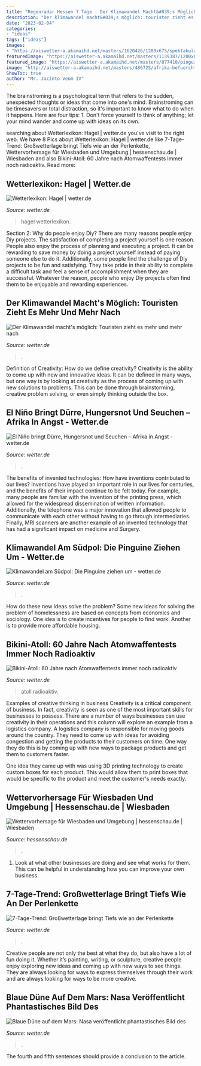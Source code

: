 ```yaml
---
title: "Regenradar Hessen 7 Tage : Der Klimawandel Macht&#039;s Möglich: Touristen Zieht Es Mehr Und Mehr Nach"
description: "Der klimawandel macht&#039;s möglich: touristen zieht es mehr und mehr nach"
date: "2023-02-04"
categories:
- "ideas"
tags: ["ideas"]
images:
- "https://aiswetter-a.akamaihd.net/masters/1620426/1200x675/spektakulaeres-foto-von-mars-duenenmeer.jpg"
featuredImage: "https://aiswetter-a.akamaihd.net/masters/1139387/1200x675/wetterlexikon-hagel.jpg"
featured_image: "https://aiswetter-a.akamaihd.net/masters/877410/pinguin.jpg"
image: "http://aiswetter-a.akamaihd.net/masters/486725/afrika-befuerchtet-hungesnot.jpg"
ShowToc: true
author: "Mr. Jacinto Veum IV"
---
```



The brainstroming is a psychological term that refers to the sudden, unexpected thoughts or ideas that come into one's mind. Brainstroming can be timesavers or total distraction, so it's important to know what to do when it happens. Here are four tips: 1. Don't force yourself to think of anything; let your mind wander and come up with ideas on its own. 
	

		
searching about Wetterlexikon: Hagel | wetter.de you've visit to the right web. We have 8 Pics about Wetterlexikon: Hagel | wetter.de like 7-Tage-Trend: Großwetterlage bringt Tiefs wie an der Perlenkette, Wettervorhersage für Wiesbaden und Umgebung | hessenschau.de | Wiesbaden and also Bikini-Atoll: 60 Jahre nach Atomwaffentests immer noch radioaktiv. Read more:
		
    
## Wetterlexikon: Hagel | Wetter.de

<img loading=lazy src="https://aiswetter-a.akamaihd.net/masters/1139387/1200x675/wetterlexikon-hagel.jpg" onerror="this.onerror=null;this.src='https://tse4.mm.bing.net/th?id=OIP.K_tSkug0hfLhy7gQg0xD9gHaEK&amp;pid=15.1';" alt="Wetterlexikon: Hagel | wetter.de">

_Source: wetter.de_

>hagel wetterlexikon. 

	

Section 2: Why do people enjoy Diy?
There are many reasons people enjoy Diy projects. The satisfaction of completing a project yourself is one reason. People also enjoy the process of planning and executing a project. It can be rewarding to save money by doing a project yourself instead of paying someone else to do it. Additionally, some people find the challenge of Diy projects to be fun and satisfying. They take pride in their ability to complete a difficult task and feel a sense of accomplishment when they are successful. Whatever the reason, people who enjoy Diy projects often find them to be enjoyable and rewarding experiences.

    
## Der Klimawandel Macht&#039;s Möglich: Touristen Zieht Es Mehr Und Mehr Nach

<img loading=lazy src="https://aiswetter-a.akamaihd.net/masters/926503/1200x675/groenland-erlebt-ersten-tourismus-boom.jpg" onerror="this.onerror=null;this.src='https://tse3.mm.bing.net/th?id=OIP.Vbk2VSPc2qSu-HqJJUxx3gHaEK&amp;pid=15.1';" alt="Der Klimawandel macht&#039;s möglich: Touristen zieht es mehr und mehr nach">

_Source: wetter.de_

>. 

	

Definition of Creativity: How do we define creativity?
Creativity is the ability to come up with new and innovative ideas. It can be defined in many ways, but one way is by looking at creativity as the process of coming up with new solutions to problems. This can be done through brainstorming, creative problem solving, or even simply thinking outside the box.

    
## El Niño Bringt Dürre, Hungersnot Und Seuchen – Afrika In Angst - Wetter.de

<img loading=lazy src="http://aiswetter-a.akamaihd.net/masters/486725/afrika-befuerchtet-hungesnot.jpg" onerror="this.onerror=null;this.src='https://tse2.mm.bing.net/th?id=OIP.PWcEiKFmFB5tWjlP9-Nw_QHaEK&amp;pid=15.1';" alt="El Niño bringt Dürre, Hungersnot und Seuchen – Afrika in Angst - wetter.de">

_Source: wetter.de_

>. 

	

The benefits of invented technologies: How have inventions contributed to our lives?
Inventions have played an important role in our lives for centuries, and the benefits of their impact continue to be felt today. For example, many people are familiar with the invention of the printing press, which allowed for the widespread dissemination of written information. Additionally, the telephone was a major innovation that allowed people to communicate with each other without having to go through intermediaries. Finally, MRI scanners are another example of an invented technology that has had a significant impact on medicine and Surgery.

    
## Klimawandel Am Südpol: Die Pinguine Ziehen Um - Wetter.de

<img loading=lazy src="https://aiswetter-a.akamaihd.net/masters/877410/pinguin.jpg" onerror="this.onerror=null;this.src='https://tse1.mm.bing.net/th?id=OIP.Nj4Ugl5fwqNYhTiLFLtwyAHaEK&amp;pid=15.1';" alt="Klimawandel am Südpol: Die Pinguine ziehen um - wetter.de">

_Source: wetter.de_

>. 

	

How do these new ideas solve the problem?
Some new ideas for solving the problem of homelessness are based on concepts from economics and sociology. One idea is to create incentives for people to find work. Another is to provide more affordable housing.

    
## Bikini-Atoll: 60 Jahre Nach Atomwaffentests Immer Noch Radioaktiv

<img loading=lazy src="http://aiswetter-a.akamaihd.net/masters/743374/f3-large.jpg" onerror="this.onerror=null;this.src='https://tse1.mm.bing.net/th?id=OIP.KymjE4N2pFW-R8nOm-RnqgHaEK&amp;pid=15.1';" alt="Bikini-Atoll: 60 Jahre nach Atomwaffentests immer noch radioaktiv">

_Source: wetter.de_

>atoll radioaktiv. 

	

Examples of creative thinking in business
Creativity is a critical component of business. In fact, creativity is seen as one of the most important skills for businesses to possess. There are a number of ways businesses can use creativity in their operations and this column will explore an example from a logistics company. 
A logistics company is responsible for moving goods around the country. They need to come up with ideas for avoiding congestion and getting the products to their customers on time. One way they do this is by coming up with new ways to package products and get them to customers faster.

One idea they came up with was using 3D printing technology to create custom boxes for each product. This would allow them to print boxes that would be specific to the product and meet the customer's needs exactly.

    
## Wettervorhersage Für Wiesbaden Und Umgebung | Hessenschau.de | Wiesbaden

<img loading=lazy src="https://www.hessenschau.de/wetter/wetter-banner-september-168~_t-1630651068726_v-16to9.jpg" onerror="this.onerror=null;this.src='https://tse3.mm.bing.net/th?id=OIP.xB2vJapmOcIBPJRR5avwCAHaEK&amp;pid=15.1';" alt="Wettervorhersage für Wiesbaden und Umgebung | hessenschau.de | Wiesbaden">

_Source: hessenschau.de_

>. 

	

1. Look at what other businesses are doing and see what works for them. This can be helpful in understanding how you can improve your own business. 

    
## 7-Tage-Trend: Großwetterlage Bringt Tiefs Wie An Der Perlenkette

<img loading=lazy src="https://aiswetter-a.akamaihd.net/masters/1229637/grosswetterlage-august-2019.jpg" onerror="this.onerror=null;this.src='https://tse1.mm.bing.net/th?id=OIP.BqXhMBTRUquoKmCIaswV1wHaEK&amp;pid=15.1';" alt="7-Tage-Trend: Großwetterlage bringt Tiefs wie an der Perlenkette">

_Source: wetter.de_

>. 

	

Creative people are not only the best at what they do, but also have a lot of fun doing it. Whether it’s painting, writing, or sculpture, creative people enjoy exploring new ideas and coming up with new ways to see things. They are always looking for ways to express themselves through their work and are always looking for ways to be more creative.

    
## Blaue Düne Auf Dem Mars: Nasa Veröffentlicht Phantastisches Bild Des

<img loading=lazy src="https://aiswetter-a.akamaihd.net/masters/1620426/1200x675/spektakulaeres-foto-von-mars-duenenmeer.jpg" onerror="this.onerror=null;this.src='https://tse2.mm.bing.net/th?id=OIP.Mo4V70NbGTn8Xh02JFFagwHaEK&amp;pid=15.1';" alt="Blaue Düne auf dem Mars: Nasa veröffentlicht phantastisches Bild des">

_Source: wetter.de_

>. 

	

The fourth and fifth sentences should provide a conclusion to the article.

